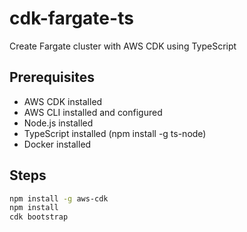 # cdk-fargate-ts

Create Fargate cluster with AWS CDK using TypeScript

## Prerequisites

- AWS CDK installed
- AWS CLI installed and configured
- Node.js installed
- TypeScript installed (npm install -g ts-node)
- Docker installed

## Steps

```bash
npm install -g aws-cdk
npm install
cdk bootstrap
```
